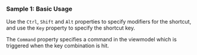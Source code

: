 ### Sample 1: Basic Usage

Use the `Ctrl`, `Shift` and `Alt` properties to specify modifiers for the shortcut, and use the `Key` property to specify the shortcut key.

The `Command` property specifies a command in the viewmodel which is triggered when the key combination is hit.
